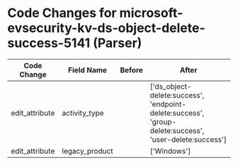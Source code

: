 # Code Changes for microsoft-evsecurity-kv-ds-object-delete-success-5141 (Parser)

| Code Change | Field Name | Before | After |
|-------------|------------|--------|-------|
| edit_attribute | activity_type |  | ['ds_object-delete:success', 'endpoint-delete:success', 'group-delete:success', 'user-delete:success'] |
| edit_attribute | legacy_product |  | ['Windows'] |